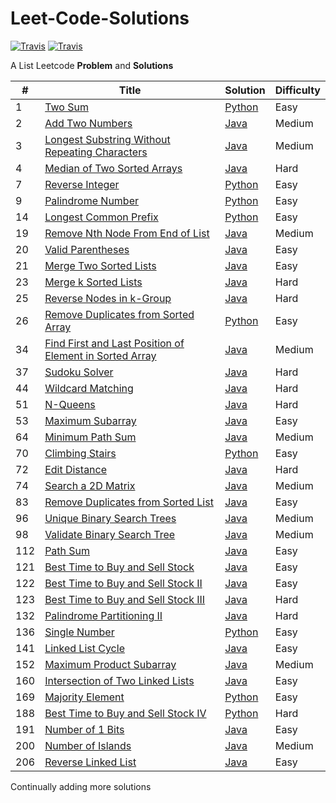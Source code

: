 # Leet-Code-Solutions

[![Travis](https://img.shields.io/badge/language-Python-red.svg)]()
[![Travis](https://img.shields.io/badge/language-Java-blue.svg)]()

A List Leetcode **Problem** and **Solutions**  


| # | Title | Solution | Difficulty |
|---| ----- | -------- | ---------- |
| 1 | [Two Sum](https://leetcode.com/problems/two-sum/) | [Python](https://github.com/shrenik-jain/Leet-Code-Solutions/blob/master/Python/TwoSum.py) | Easy |
| 2 | [Add Two Numbers](https://leetcode.com/problems/add-two-numbers/) | [Java](https://github.com/shrenik-jain/Leet-Code-Solutions/blob/master/Java/AddTwoNumbers.java) | Medium |
| 3 | [Longest Substring Without Repeating Characters](https://leetcode.com/problems/longest-substring-without-repeating-characters/) | [Java](https://github.com/shrenik-jain/Leet-Code-Solutions/blob/master/Java/LongestSubstringWithoutRepeatingCharacters.java) | Medium |
| 4 | [Median of Two Sorted Arrays](https://leetcode.com/problems/median-of-two-sorted-arrays/) | [Java](https://github.com/shrenik-jain/Leet-Code-Solutions/blob/master/Java/MedianOfTwoSortedArrays.java) | Hard |
| 7 | [Reverse Integer](https://leetcode.com/problems/reverse-integer/) | [Python](https://github.com/shrenik-jain/Leet-Code-Solutions/blob/master/Python/ReverseInteger.py) | Easy |
| 9 | [Palindrome Number](https://leetcode.com/problems/palindrome-number/) | [Python](https://github.com/shrenik-jain/Leet-Code-Solutions/blob/master/Python/PalindromeNumber.py) | Easy |
| 14 | [Longest Common Prefix](https://leetcode.com/problems/longest-common-prefix/) | [Python](https://github.com/shrenik-jain/Leet-Code-Solutions/blob/master/Python/LongestCommonPrefix.py) | Easy |
| 19 | [Remove Nth Node From End of List](https://leetcode.com/problems/remove-nth-node-from-end-of-list/) | [Java](https://github.com/shrenik-jain/Leet-Code-Solutions/blob/master/Java/RemoveNthNodeFromEndOfList.java) | Medium |
| 20 | [Valid Parentheses](https://leetcode.com/problems/valid-parentheses/) | [Java](https://github.com/shrenik-jain/Leet-Code-Solutions/blob/master/Java/ValidParentheses.java) | Easy |
| 21 | [Merge Two Sorted Lists](https://leetcode.com/problems/merge-two-sorted-lists/) | [Java](https://github.com/shrenik-jain/Leet-Code-Solutions/blob/master/Java/MergeTwoSortedLists.java) | Easy |
| 23 | [Merge k Sorted Lists](https://leetcode.com/problems/merge-k-sorted-lists/) | [Java](https://github.com/shrenik-jain/Leet-Code-Solutions/blob/master/Java/MergeKSortedLists.java) | Hard |
| 25 | [Reverse Nodes in k-Group](https://leetcode.com/problems/reverse-nodes-in-k-group/) | [Java](https://github.com/shrenik-jain/Leet-Code-Solutions/blob/master/Java/ReverseNodesInKGroup.java) | Hard |
| 26 | [Remove Duplicates from Sorted Array](https://leetcode.com/problems/remove-duplicates-from-sorted-array/) | [Python](https://github.com/shrenik-jain/Leet-Code-Solutions/blob/master/Python/RemoveDuplicatesFromSortedArray.py) | Easy |
| 34 | [Find First and Last Position of Element in Sorted Array](https://leetcode.com/problems/find-first-and-last-position-of-element-in-sorted-array/) | [Java](https://github.com/shrenik-jain/Leet-Code-Solutions/blob/master/Java/FirstAndLastPositionOfElement.java) | Medium |
| 37 | [Sudoku Solver](https://leetcode.com/problems/sudoku-solver/) | [Java](https://github.com/shrenik-jain/Leet-Code-Solutions/blob/master/Java/SudokuSolver.java) | Hard |
| 44 | [Wildcard Matching](https://leetcode.com/problems/wildcard-matching/) | [Java](https://github.com/shrenik-jain/Leet-Code-Solutions/blob/master/Java/WildcardMatching.java) | Hard |
| 51 | [N-Queens](https://leetcode.com/problems/n-queens/) | [Java](https://github.com/shrenik-jain/Leet-Code-Solutions/blob/master/Java/NQueens.java) | Hard |
| 53 | [Maximum Subarray](https://leetcode.com/problems/maximum-subarray/) | [Java](https://github.com/shrenik-jain/Leet-Code-Solutions/blob/master/Java/MaximumSubarray.java) | Easy |
| 64 | [Minimum Path Sum](https://leetcode.com/problems/minimum-path-sum/) | [Java](https://github.com/shrenik-jain/Leet-Code-Solutions/blob/master/Java/MinimumPathSum.java) | Medium |
| 70 | [Climbing Stairs](https://leetcode.com/problems/climbing-stairs/) | [Python](https://github.com/shrenik-jain/Leet-Code-Solutions/blob/master/Python/ClimbingStairs.py) | Easy |
| 72 | [Edit Distance](https://leetcode.com/problems/edit-distance/) | [Java](https://github.com/shrenik-jain/Leet-Code-Solutions/blob/master/Java/EditDistance.java) | Hard |
| 74 | [Search a 2D Matrix](https://leetcode.com/problems/search-a-2d-matrix/) | [Java](https://github.com/shrenik-jain/Leet-Code-Solutions/blob/master/Java/Search2DMatrix.java) | Medium |
| 83 | [Remove Duplicates from Sorted List](https://leetcode.com/problems/remove-duplicates-from-sorted-list/) | [Java](https://github.com/shrenik-jain/Leet-Code-Solutions/blob/master/Java/RemoveDuplicatesFromSortedList.java) | Easy |
| 96 | [Unique Binary Search Trees](https://leetcode.com/problems/unique-binary-search-trees/) | [Java](https://github.com/shrenik-jain/Leet-Code-Solutions/blob/master/Java/UniqueBinarySearchTrees.java) | Medium |
| 98 | [Validate Binary Search Tree](https://leetcode.com/problems/validate-binary-search-tree/) | [Java](https://github.com/shrenik-jain/Leet-Code-Solutions/blob/master/Java/ValidateBST.java) | Medium |
| 112 | [Path Sum](https://leetcode.com/problems/path-sum/) | [Java](https://github.com/shrenik-jain/Leet-Code-Solutions/blob/master/Java/PathSum.java) | Easy |
| 121 | [Best Time to Buy and Sell Stock](https://leetcode.com/problems/best-time-to-buy-and-sell-stock/) | [Java](https://github.com/shrenik-jain/Leet-Code-Solutions/blob/master/Java/Stocks1.java) | Easy |
| 122 | [Best Time to Buy and Sell Stock II](https://leetcode.com/problems/best-time-to-buy-and-sell-stock-ii/) | [Java](https://github.com/shrenik-jain/Leet-Code-Solutions/blob/master/Java/Stocks2.java) | Easy |
| 123 | [Best Time to Buy and Sell Stock III](https://leetcode.com/problems/best-time-to-buy-and-sell-stock-iii/) | [Java](https://github.com/shrenik-jain/Leet-Code-Solutions/blob/master/Java/Stocks3.java) | Hard |
| 132 | [Palindrome Partitioning II](https://leetcode.com/problems/palindrome-partitioning-ii/) | [Java](https://github.com/shrenik-jain/Leet-Code-Solutions/blob/master/Java/PalindromePartitioning2.java) | Hard |
| 136 | [Single Number](https://leetcode.com/problems/single-number/) | [Python](https://github.com/shrenik-jain/Leet-Code-Solutions/blob/master/Python/SingleNumber.py) | Easy |
| 141 | [Linked List Cycle](https://leetcode.com/problems/linked-list-cycle/) | [Java](https://github.com/shrenik-jain/Leet-Code-Solutions/blob/master/Java/LinkedListCycle.java) | Easy |
| 152 | [Maximum Product Subarray](https://leetcode.com/problems/maximum-product-subarray/) | [Java](https://github.com/shrenik-jain/Leet-Code-Solutions/blob/master/Java/MaximumProductSubarray.java) | Medium |
| 160 | [Intersection of Two Linked Lists](https://leetcode.com/problems/intersection-of-two-linked-lists/) | [Java](https://github.com/shrenik-jain/Leet-Code-Solutions/blob/master/Java/IntersectionOfTwoLinkedLists.java) | Easy |
| 169 | [Majority Element](https://leetcode.com/problems/majority-element/) | [Python](https://github.com/shrenik-jain/Leet-Code-Solutions/blob/master/Python/MajorityElement.py) | Easy |
| 188 | [Best Time to Buy and Sell Stock IV](https://leetcode.com/problems/best-time-to-buy-and-sell-stock-iv/) | [Python](https://github.com/shrenik-jain/Leet-Code-Solutions/blob/master/Python/Stocks4.py) | Hard |
| 191 | [Number of 1 Bits](https://leetcode.com/problems/number-of-1-bits/) | [Java](https://github.com/shrenik-jain/Leet-Code-Solutions/blob/master/Java/NumberOf1Bits.java) | Easy |
| 200 | [Number of Islands](https://leetcode.com/problems/number-of-islands/) | [Java](https://github.com/shrenik-jain/Leet-Code-Solutions/blob/master/Java/NumberOfIslands.java) | Medium |
| 206 | [Reverse Linked List](https://leetcode.com/problems/reverse-linked-list/) | [Java](https://github.com/shrenik-jain/Leet-Code-Solutions/blob/master/Java/ReverseLinkedList.java) | Easy |


Continually adding more solutions
